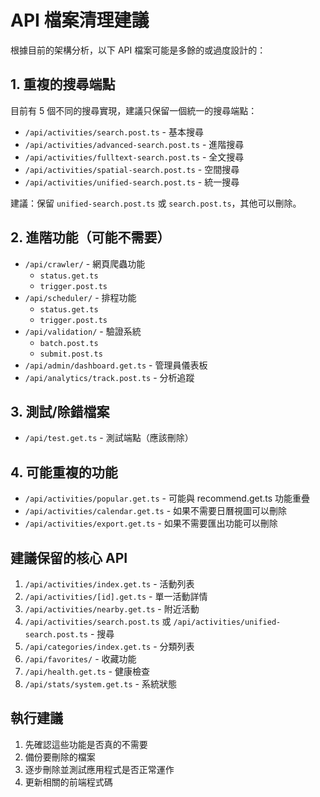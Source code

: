 # API 檔案清理建議

根據目前的架構分析，以下 API 檔案可能是多餘的或過度設計的：

## 1. 重複的搜尋端點

目前有 5 個不同的搜尋實現，建議只保留一個統一的搜尋端點：

- `/api/activities/search.post.ts` - 基本搜尋
- `/api/activities/advanced-search.post.ts` - 進階搜尋
- `/api/activities/fulltext-search.post.ts` - 全文搜尋
- `/api/activities/spatial-search.post.ts` - 空間搜尋
- `/api/activities/unified-search.post.ts` - 統一搜尋

建議：保留 `unified-search.post.ts` 或 `search.post.ts`，其他可以刪除。

## 2. 進階功能（可能不需要）

- `/api/crawler/` - 網頁爬蟲功能
  - `status.get.ts`
  - `trigger.post.ts`
- `/api/scheduler/` - 排程功能
  - `status.get.ts`
  - `trigger.post.ts`
- `/api/validation/` - 驗證系統
  - `batch.post.ts`
  - `submit.post.ts`
- `/api/admin/dashboard.get.ts` - 管理員儀表板
- `/api/analytics/track.post.ts` - 分析追蹤

## 3. 測試/除錯檔案

- `/api/test.get.ts` - 測試端點（應該刪除）

## 4. 可能重複的功能

- `/api/activities/popular.get.ts` - 可能與 recommend.get.ts 功能重疊
- `/api/activities/calendar.get.ts` - 如果不需要日曆視圖可以刪除
- `/api/activities/export.get.ts` - 如果不需要匯出功能可以刪除

## 建議保留的核心 API

1. `/api/activities/index.get.ts` - 活動列表
2. `/api/activities/[id].get.ts` - 單一活動詳情
3. `/api/activities/nearby.get.ts` - 附近活動
4. `/api/activities/search.post.ts` 或 `/api/activities/unified-search.post.ts` - 搜尋
5. `/api/categories/index.get.ts` - 分類列表
6. `/api/favorites/` - 收藏功能
7. `/api/health.get.ts` - 健康檢查
8. `/api/stats/system.get.ts` - 系統狀態

## 執行建議

1. 先確認這些功能是否真的不需要
2. 備份要刪除的檔案
3. 逐步刪除並測試應用程式是否正常運作
4. 更新相關的前端程式碼

